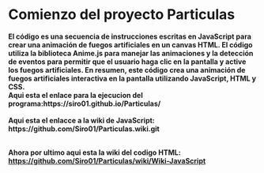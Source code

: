 <h1>
Comienzo del proyecto Particulas</h1>
<strong>El código es una secuencia de instrucciones escritas en JavaScript para crear una animación de fuegos artificiales en un canvas HTML. El código utiliza la biblioteca Anime.js para manejar las animaciones y la detección de eventos para permitir que el usuario haga clic en la pantalla y active los fuegos artificiales. En resumen, este código crea una animación de fuegos artificiales interactiva en la pantalla utilizando JavaScript, HTML y CSS.</strong>
<br><strong>Aqui esta el enlace para la ejecucion del programa:https://siro01.github.io/Particulas/ </br></strong>
<br><strong>
Aqui esta el enlacce a la wiki de JavaScript: https://github.com/Siro01/Particulas.wiki.git </br></strong>

<br><strong>Ahora por ultimo aqui esta la wiki del codigo HTML: https://github.com/Siro01/Particulas/wiki/Wiki-JavaScript </br></strong>
